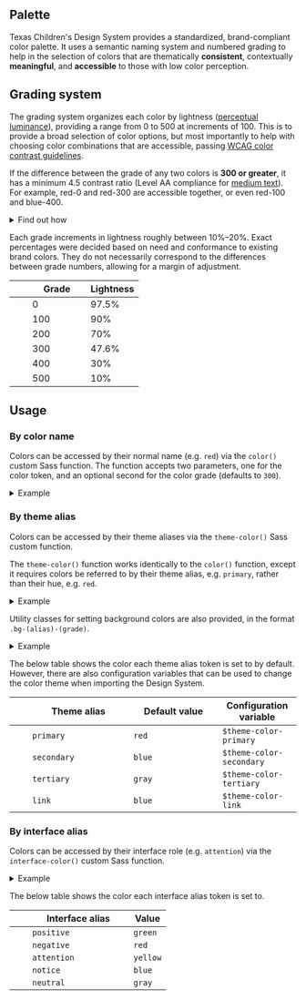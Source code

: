 <!--lead
  Color can be used to create pleasing designs, convey meaning and tone, establish brand identity, influence focus and emotion, and more. However, if used inconsistently or improperly, color can negatively impact a user's experience.
lead-->

## Palette

Texas Children's Design System provides a standardized, brand-compliant color palette. It uses a semantic naming system and numbered grading to help in the selection of colors that are thematically **consistent**, contextually **meaningful**, and **accessible** to those with low color perception.

<!--twig
  {% set colors = {
    "red": {
      "0": "#fff6f6",
      "100": "#ffdada",
      "200": "#ff888b",
      "300": "#da2530",
      "400": "#93000f",
      "500": "#410003",
    },
    "blue": {
      "0": "#f5f8ff",
      "100": "#d5e3ff",
      "200": "#71adff",
      "300": "#2d73bc",
      "400": "#004880",
      "500": "#001c37",
    },
    "green": {
      "0": "#e3ffe8",
      "100": "#aff2bd",
      "200": "#4cc16e",
      "300": "#248142",
      "400": "#005322",
      "500": "#002109",
    },
    "yellow": {
      "0": "#fff9d4",
      "100": "#fbe090",
      "200": "#c9a900",
      "300": "#886f24",
      "400": "#504400",
      "500": "#211b00",
    },
    "gray": {
      "0": "#f8f8f9",
      "100": "#e2e2e7",
      "200": "#aaaab3",
      "300": "#707079",
      "400": "#464652",
      "500": "#1b1b1e",
    },
  } %}
twig-->

<div class="color-chart">
  <!--twig
    {% for color, grades in colors %}
      <div class="row color">
        <div class="color-name">{{ color }}</div>
        <div class="row gap-normal flex-1">
          {% for grade, value in grades %}
            <div class="color-data">
              <div class="color-swatch" style="background: {{ value }}"></div>
              <div class="color-grade">{{ grade }}</div>
              <div class="color-value">{{ value }}</div>
            </div>
          {% endfor %}
        </div>
      </div>
    {% endfor %}
  twig-->
</div>

## Grading system

The grading system organizes each color by lightness ([perceptual luminance](https://developer.mozilla.org/en-US/docs/Web/Accessibility/Understanding_Colors_and_Luminance "Web Accessibility: Understanding Colors and Luminance — MDN")), providing a range from 0 to 500 at increments of 100. This is to provide a broad selection of color options, but most importantly to help with choosing color combinations that are accessible, passing [WCAG color contrast guidelines](https://www.w3.org/WAI/WCAG21/Understanding/contrast-minimum.html "Understanding Success Criterion 1.4.3: Contrast (Minimum) — W3.org").

If the difference between the grade of any two colors is **300 or greater**, it has a minimum 4.5 contrast ratio (Level AA compliance for [medium text](/design/typography#type-scale "Typography &sect; Type scale — Texas Children's Design System")). For example, red-0 and red-300 are accessible together, or even red-100 and blue-400.

<details>
  <summary>Find out how</summary>
  <div>

This is achieved by using a color space designed for **perceptual uniformity**. Traditionally with HSL, two hues of the same value are not necessarily perceptually equiluminant (similarly light). For instance, red at 50% lightness is darker to the human eye than yellow at 50%. This makes comparing and coupling colors impossible with respect to visual contrast.

In a color space designed for perceptual uniformity, like [CIELUV](https://en.wikipedia.org/wiki/CIELUV), luminance can be specified irrespective of hue. This makes calculating the contrast ratio between two colors reliable and predictable across color families. The [HSLuv](https://www.hsluv.org/) tool was used to generate the above grades in the CIELUV color space but in an HSL-like format. For further reading, see [Color Spaces for Human Beings](https://www.boronine.com/2012/03/26/Color-Spaces-for-Human-Beings/).
  </div>
</details>

Each grade increments in lightness roughly between 10%–20%. Exact percentages were decided based on need and conformance to existing brand colors. They do not necessarily correspond to the differences between grade numbers, allowing for a margin of adjustment.

<table>
  <thead>
    <tr>
      <th aria-hidden="true" style="width: 1rem">&nbsp;</th>
      <th style="width: 8ch">Grade</th>
      <th>Lightness</th>
    </tr>
  </thead>
  <tbody>
    <tr>
      <td aria-hidden="true"><div class="color-swatch color-swatch--small" style="background: var(--color-gray-0)"></div></td>
      <td>0</td>
      <td>97.5%</td>
    </tr>
    <tr>
      <td aria-hidden="true"><div class="color-swatch color-swatch--small" style="background: var(--color-gray-100)"></div></td>
      <td>100</td>
      <td>90%</td>
    </tr>
    <tr>
      <td aria-hidden="true"><div class="color-swatch color-swatch--small" style="background: var(--color-gray-200)"></div></td>
      <td>200</td>
      <td>70%</td>
    </tr>
    <tr>
      <td aria-hidden="true"><div class="color-swatch color-swatch--small" style="background: var(--color-gray-300)"></div></td>
      <td>300</td>
      <td>47.6%</td>
    </tr>
    <tr>
      <td aria-hidden="true"><div class="color-swatch color-swatch--small" style="background: var(--color-gray-400)"></div></td>
      <td>400</td>
      <td>30%</td>
    </tr>
    <tr>
      <td aria-hidden="true"><div class="color-swatch color-swatch--small" style="background: var(--color-gray-500)"></div></td>
      <td>500</td>
      <td>10%</td>
    </tr>
  </tbody>
</table>

## Usage
### By color name
Colors can be accessed by their normal name (e.g. `red`) via the `color()` custom Sass function. The function accepts two parameters, one for the color token, and an optional second for the color grade (defaults to `300`).

<details>
  <summary>Example</summary>
  <div>

  Input (SCSS):
  ```css
  @use "../../" as *;

  p {
    background-color: color("red");
    color: color("red", "0");

    a {
      color: color("blue", "0");
    }
  }
  ```

  Output (CSS):
  ```css
  p {
    background-color: #da2530;
    color: #fff6f6;
  }

  p a {
    color: #f5f8ff;
  }
  ```
  </div>
</details>

### By theme alias

Colors can be accessed by their theme aliases via the `theme-color()` Sass custom function.

The `theme-color()` function works identically to the `color()` function, except it requires colors be referred to by their theme alias, e.g. `primary`, rather than their hue, e.g. `red`.

<details>
  <summary>Example</summary>
  <div>

  Input (SCSS):
  ```css
  @use "../../" as *;

  p {
    background-color: theme-color("primary");
    color: theme-color("primary", "0");

    a {
      color: theme-color("link", "0");
    }
  }
  ```

  Output (CSS):
  ```css
  p {
    background-color: #da2530;
    color: #fff6f6;
  }

  p a {
    color: #f5f8ff;
  }
  ```
  </div>
</details>

Utility classes for setting background colors are also provided, in the format `.bg-(alias)-(grade)`.

<details>
  <summary>Example</summary>
  <div>

<!--twig
{% embed "@tch/includes/example-box/example-box.html.twig" with {
  examples: {
    "HTML": '<p class="bg-secondary-100">This is background color is the secondary theme color at grade 100.</div>',
    "CSS": '.bg-secondary-100 {
  background-color: theme-color("secondary", "100");
  color: theme-color("secondary", "400");
}
...',
  },
} %}
  {% block result %}
    <p class="bg-secondary-100" style="padding: 8px 16px">This is background color is the secondary theme color at grade 100.</p>
  {% endblock %}
{% endembed %}
twig-->
Note that the text color is automatically set for each <code>.bg-</code> utility.
  </div>
</details>

The below table shows the color each theme alias token is set to by default. However, there are also configuration variables that can be used to change the color theme when importing the Design System.

<table>
  <thead>
    <tr>
      <th aria-hidden="true" style="width: 1rem">&nbsp;</th>
      <th style="width: 15ch">Theme alias</th>
      <th style="width: 13ch">Default value</th>
      <th>Configuration variable</th>
    </tr>
  </thead>
  <tbody>
    <tr>
      <td><div class="color-swatch color-swatch--small bg-primary"></div></td>
      <td><code>primary</code></td>
      <td><code>red</code></td>
      <td><code>$theme-color-primary</code></td>
    </tr>
    <tr>
      <td><div class="color-swatch color-swatch--small bg-secondary"></div></td>
      <td><code>secondary</code></td>
      <td><code>blue</code></td>
      <td><code>$theme-color-secondary</code></td>
    </tr>
    <tr>
      <td><div class="color-swatch color-swatch--small bg-tertiary"></div></td>
      <td><code>tertiary</code></td>
      <td><code>gray</code></td>
      <td><code>$theme-color-tertiary</code></td>
    </tr>
    <tr>
      <td><div class="color-swatch color-swatch--small bg-link"></div></td>
      <td><code>link</code></td>
      <td><code>blue</code></td>
      <td><code>$theme-color-link</code></td>
    </tr>
  </tbody>
</table>

### By interface alias

Colors can be accessed by their interface role (e.g. `attention`) via the `interface-color()` custom Sass function.

<details>
  <summary>Example</summary>
  <div>

  Input (SCSS):
  ```css
  @use "../../" as *;

  p {
    background-color: interface-color("positive");
    color: interface-color("positive", "0");
  }
  ```

  Output (CSS):
  ```css
  p {
    background-color: #248142;
    color: #e3ffe8;
  }
  ```
  </div>
</details>

The below table shows the color each interface alias token is set to.

<table>
  <thead>
    <tr>
      <th aria-hidden="true" style="width: 1rem">&nbsp;</th>
      <th style="width: 15ch">Interface alias</th>
      <th>Value</th>
    </tr>
  </thead>
  <tbody>
    <tr>
      <td><div class="color-swatch color-swatch--small" style="background: var(--color-green-300)"></div></td>
      <td><code>positive</code></td>
      <td><code>green</code></td>
    </tr>
    <tr>
      <td><div class="color-swatch color-swatch--small" style="background: var(--color-red-300)"></div></td>
      <td><code>negative</code></td>
      <td><code>red</code></td>
    </tr>
    <tr>
      <td><div class="color-swatch color-swatch--small" style="background: var(--color-yellow-300)"></div></td>
      <td><code>attention</code></td>
      <td><code>yellow</code></td>
    </tr>
    <tr>
      <td><div class="color-swatch color-swatch--small" style="background: var(--color-blue-300)"></div></td>
      <td><code>notice</code></td>
      <td><code>blue</code></td>
    </tr>
    <tr>
      <td><div class="color-swatch color-swatch--small" style="background: var(--color-gray-300)"></div></td>
      <td><code>neutral</code></td>
      <td><code>gray</code></td>
    </tr>
  </tbody>
</table>